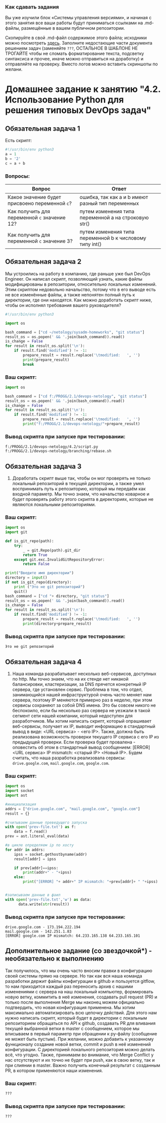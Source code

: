 ### Как сдавать задания

Вы уже изучили блок «Системы управления версиями», и начиная с этого занятия все ваши работы будут приниматься ссылками на .md-файлы, размещённые в вашем публичном репозитории.

Скопируйте в свой .md-файл содержимое этого файла; исходники можно посмотреть [здесь](https://raw.githubusercontent.com/netology-code/sysadm-homeworks/devsys10/04-script-02-py/README.md). Заполните недостающие части документа решением задач (заменяйте `???`, ОСТАЛЬНОЕ В ШАБЛОНЕ НЕ ТРОГАЙТЕ чтобы не сломать форматирование текста, подсветку синтаксиса и прочее, иначе можно отправиться на доработку) и отправляйте на проверку. Вместо логов можно вставить скриншоты по желани.

# Домашнее задание к занятию "4.2. Использование Python для решения типовых DevOps задач"

## Обязательная задача 1

Есть скрипт:
```python
#!/usr/bin/env python3
a = 1
b = '2'
c = a + b
```

### Вопросы:
| Вопрос  | Ответ |
| ------------- | ------------- |
| Какое значение будет присвоено переменной `c`?  | ошибка,  так как a и b имеют разный тип переменных |
| Как получить для переменной `c` значение 12?  | путем изменения типа переменной a на строковую str()  |
| Как получить для переменной `c` значение 3?  | путем изменения типа переменной b к числовому типу int()  |

## Обязательная задача 2
Мы устроились на работу в компанию, где раньше уже был DevOps Engineer. Он написал скрипт, позволяющий узнать, какие файлы модифицированы в репозитории, относительно локальных изменений. Этим скриптом недовольно начальство, потому что в его выводе есть не все изменённые файлы, а также непонятен полный путь к директории, где они находятся. Как можно доработать скрипт ниже, чтобы он исполнял требования вашего руководителя?

```python
#!/usr/bin/env python3

import os

bash_command = ["cd ~/netology/sysadm-homeworks", "git status"]
result_os = os.popen(' && '.join(bash_command)).read()
is_change = False
for result in result_os.split('\n'):
    if result.find('modified') != -1:
        prepare_result = result.replace('\tmodified:   ', '')
        print(prepare_result)
        break
```

### Ваш скрипт:
```python
import os

bash_command = ["cd f:/PROGG/2.1/devops-netology", "git status"]
result_os = os.popen(' && '.join(bash_command)).read()
is_change = False
for result in result_os.split('\n'):   
    if result.find('modified') != -1:
        prepare_result = result.replace('\tmodified:   ', '')
        print("f:/PROGG/2.1/devops-netology/"+prepare_result)

```

### Вывод скрипта при запуске при тестировании:
```
f:/PROGG/2.1/devops-netology/4.2/script.py
f:/PROGG/2.1/devops-netology/branching/rebase.sh

```

## Обязательная задача 3
1. Доработать скрипт выше так, чтобы он мог проверять не только локальный репозиторий в текущей директории, а также умел воспринимать путь к репозиторию, который мы передаём как входной параметр. Мы точно знаем, что начальство коварное и будет проверять работу этого скрипта в директориях, которые не являются локальными репозиториями.

### Ваш скрипт:
```python
import os
import git

def is_git_repo(path):
    try:
        _ = git.Repo(path).git_dir
        return True
    except git.exc.InvalidGitRepositoryError:
        return False

print("Введите имя директории")
directory = input()
if not is_git_repo(directory):
    print ("Это не git репозиторий")
    quit()
bash_command = ["cd "+ directory, "git status"]
result_os = os.popen(' && '.join(bash_command)).read()
is_change = False
for result in result_os.split('\n'):   
    if result.find('modified') != -1:
        prepare_result = result.replace('\tmodified:   ', '')
        print(directory+prepare_result)

```

### Вывод скрипта при запуске при тестировании:
```
Это не git репозиторий
```

## Обязательная задача 4
1. Наша команда разрабатывает несколько веб-сервисов, доступных по http. Мы точно знаем, что на их стенде нет никакой балансировки, кластеризации, за DNS прячется конкретный IP сервера, где установлен сервис. Проблема в том, что отдел, занимающийся нашей инфраструктурой очень часто меняет нам сервера, поэтому IP меняются примерно раз в неделю, при этом сервисы сохраняют за собой DNS имена. Это бы совсем никого не беспокоило, если бы несколько раз сервера не уезжали в такой сегмент сети нашей компании, который недоступен для разработчиков. Мы хотим написать скрипт, который опрашивает веб-сервисы, получает их IP, выводит информацию в стандартный вывод в виде: <URL сервиса> - <его IP>. Также, должна быть реализована возможность проверки текущего IP сервиса c его IP из предыдущей проверки. Если проверка будет провалена - оповестить об этом в стандартный вывод сообщением: [ERROR] <URL сервиса> IP mismatch: <старый IP> <Новый IP>. Будем считать, что наша разработка реализовала сервисы: `drive.google.com`, `mail.google.com`, `google.com`.

### Ваш скрипт:
```python
import os
import socket
import ast

#инициализация
addrs = ["drive.google.com", "mail.google.com", "google.com"]
result = {}

#считываем данные преведущего запуска
with open('prev-file.txt') as f:
    data = f.read()
prev = ast.literal_eval(data)

#в цикле определяем ip по хосту
for addr in addrs:
    ipss = socket.gethostbyname(addr)
    result[addr] = ipss

    if prev[addr]==ipss:
        print(addr+" - "+ipss)
    else:
        print("[ERROR] "+ addr+" IP mismatch: "+prev[addr]+ " "+ipss)


#записываем данные в фаил
with open('prev-file.txt','w') as data: 
      data.write(str(result))
```

### Вывод скрипта при запуске при тестировании:
```
drive.google.com - 173.194.222.194
mail.google.com - 142.251.1.83
[ERROR] google.com IP mismatch: 64.233.165.138 64.233.165.101
```

## Дополнительное задание (со звездочкой*) - необязательно к выполнению

Так получилось, что мы очень часто вносим правки в конфигурацию своей системы прямо на сервере. Но так как вся наша команда разработки держит файлы конфигурации в github и пользуется gitflow, то нам приходится каждый раз переносить архив с нашими изменениями с сервера на наш локальный компьютер, формировать новую ветку, коммитить в неё изменения, создавать pull request (PR) и только после выполнения Merge мы наконец можем официально подтвердить, что новая конфигурация применена. Мы хотим максимально автоматизировать всю цепочку действий. Для этого нам нужно написать скрипт, который будет в директории с локальным репозиторием обращаться по API к github, создавать PR для вливания текущей выбранной ветки в master с сообщением, которое мы вписываем в первый параметр при обращении к py-файлу (сообщение не может быть пустым). При желании, можно добавить к указанному функционалу создание новой ветки, commit и push в неё изменений конфигурации. С директорией локального репозитория можно делать всё, что угодно. Также, принимаем во внимание, что Merge Conflict у нас отсутствуют и их точно не будет при push, как в свою ветку, так и при слиянии в master. Важно получить конечный результат с созданным PR, в котором применяются наши изменения. 

### Ваш скрипт:
```python
???
```

### Вывод скрипта при запуске при тестировании:
```
???
```
